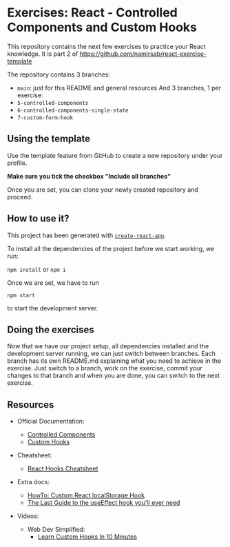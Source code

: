 # Exercises: React - Controlled Components and Custom Hooks

This repository contains the next few exercises to practice your React knowledge. It is part 2 of https://github.com/namirsab/react-exercise-template

The repository contains 3 branches:

- `main`: just for this README and general resources
  And 3 branches, 1 per exercise:
- `5-controlled-components`
- `6-controlled-components-single-state`
- `7-custom-form-hook`

## Using the template

Use the template feature from GitHub to create a new repository under your profile.

**Make sure you tick the checkbox "Include all branches"**

Once you are set, you can clone your newly created repository and proceed.

## How to use it?

This project has been generated with [`create-react-app`](https://randomuser.me/documentation#results).

To install all the dependencies of the project before we start working, we run:

`npm install` or `npm i`

Once we are set, we have to run

`npm start`

to start the development server.

## Doing the exercises

Now that we have our project setup, all dependencies installed and the development server running, we can just switch between branches.
Each branch has its own README.md explaining what you need to achieve in the
exercise.
Just switch to a branch, work on the exercise, commit your changes to that branch and when you are done, you can switch to the next exercise.

## Resources

- Official Documentation:

  - [Controlled Components](https://reactwithhooks.netlify.app/docs/forms.html#controlled-components)
  - [Custom Hooks](https://reactwithhooks.netlify.app/docs/hooks-custom.html)

- Cheatsheet:

  - [React Hooks Cheatsheet](https://react-hooks-cheatsheet.com/)

- Extra docs:

  - [HowTo: Custom React localStorage Hook](https://dev.to/sanderdebr/building-a-custom-react-localstorage-hook-2bja)
  - [The Last Guide to the useEffect hook you'll ever need](https://blog.logrocket.com/guide-to-react-useeffect-hook/)

- Videos:

  - Web Dev Simplified:
    - [Learn Custom Hooks In 10 Minutes](https://www.youtube.com/watch?v=6ThXsUwLWvc)
